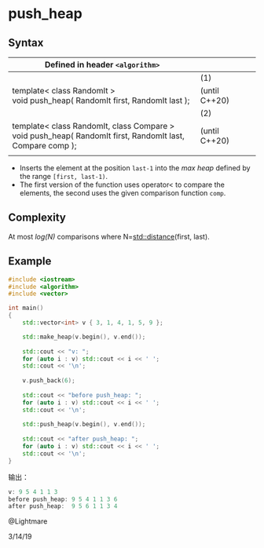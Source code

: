 # push_heap
## Syntax
| Defined in header `<algorithm>`                              |               |      |
| ------------------------------------------------------------ | ------------- | ---- |
|                                                              | (1)           |      |
| template< class RandomIt > <br />void push_heap( RandomIt first, RandomIt last ); | (until C++20) |      |
|                                                              | (2)           |      |
| template< class RandomIt, class Compare > <br />void push_heap( RandomIt first, RandomIt last,                 Compare comp ); | (until C++20) |      |
|                                                              |               |      |
- Inserts the element at the position `last-1` into the *max heap* defined by the range `[first, last-1)`. 
- The first version of the function uses operator< to compare the elements, the second uses the given comparison function `comp`.

## Complexity

At most *log(N)* comparisons where N=[std::distance](http://en.cppreference.com/w/cpp/iterator/distance)(first, last).

## Example

```cpp
#include <iostream>
#include <algorithm>
#include <vector>

int main()
{
    std::vector<int> v { 3, 1, 4, 1, 5, 9 };

    std::make_heap(v.begin(), v.end());
     
    std::cout << "v: ";
    for (auto i : v) std::cout << i << ' ';
    std::cout << '\n';
     
    v.push_back(6);
     
    std::cout << "before push_heap: ";
    for (auto i : v) std::cout << i << ' ';
    std::cout << '\n';
     
    std::push_heap(v.begin(), v.end());
     
    std::cout << "after push_heap: ";
    for (auto i : v) std::cout << i << ' ';
    std::cout << '\n';
}
```

输出：

```cpp
v: 9 5 4 1 1 3 
before push_heap: 9 5 4 1 1 3 6 
after push_heap:  9 5 6 1 1 3 4
```

@Lightmare

3/14/19